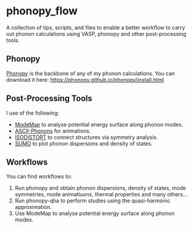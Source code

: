 # phonopy_flow
A collection of tips, scripts, and files to enable a better workflow to carry out phonon calculations using VASP, phonopy and other post-processing tools.

## Phonopy 
[Phonopy](https://phonopy.github.io/phonopy/) is the backbone of any of my phonon calculations. You can download it here: https://phonopy.github.io/phonopy/install.html

## Post-Processing Tools
I use of the following:
- [ModeMap](https://github.com/JMSkelton/ModeMap) to analyse potential energy surface along phonon modes.
- [ASCII-Phonons](https://github.com/ajjackson/ascii-phonons) for animations.
- [ISODISTORT](https://stokes.byu.edu/iso/isodistort.php) to connect structures via symmetry analysis.
- [SUMO](https://github.com/ajjackson/sumo) to plot phonon dispersions and density of states.

## Workflows
You can find workflows to:
1. Run phonopy and obtain phonon dispersions, density of states, mode symmetries, mode animatiuons, thermal properties and many others...
2. Run phonopy-qha to perform studies using the quasi-harmonic approximation.
3. Use ModeMap to analyse potential energy surface along phonon modes.
